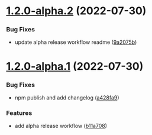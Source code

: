 # [1.2.0-alpha.2](https://github.com/terencetcf/semantic-release-example/compare/v1.2.0-alpha.1...v1.2.0-alpha.2) (2022-07-30)


### Bug Fixes

* update alpha release workflow readme ([9a2075b](https://github.com/terencetcf/semantic-release-example/commit/9a2075b986e581c942cdd63cb77fe5ccabd78fd4))

# [1.2.0-alpha.1](https://github.com/terencetcf/semantic-release-example/compare/v1.1.0...v1.2.0-alpha.1) (2022-07-30)


### Bug Fixes

* npm publish and add changelog ([a428fa9](https://github.com/terencetcf/semantic-release-example/commit/a428fa996f3d7f75ed9d4f4dd7e7b71dee33145e))


### Features

* add alpha release workflow ([b11a708](https://github.com/terencetcf/semantic-release-example/commit/b11a7082c73115fb25af3a7a9c3dd0fc141b5ea8))
